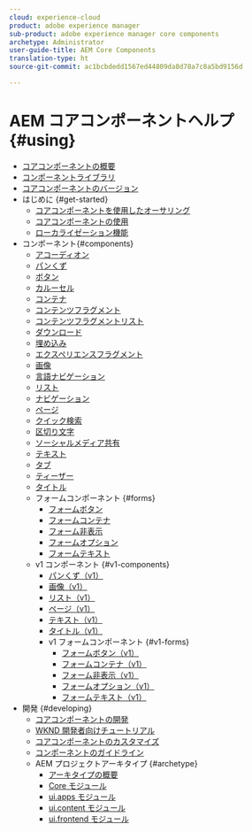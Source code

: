 ```yaml
---
cloud: experience-cloud
product: adobe experience manager
sub-product: adobe experience manager core components
archetype: Administrator
user-guide-title: AEM Core Components
translation-type: ht
source-git-commit: ac1bcbdedd1567ed44809da8d78a7c8a5bd9156d

---
```



# AEM コアコンポーネントヘルプ {#using}

+ [コアコンポーネントの概要](introduction.md)
+ [コンポーネントライブラリ](http://opensource.adobe.com/aem-core-wcm-components/library.html)
+ [コアコンポーネントのバージョン](versions.md)
+ はじめに {#get-started}
   + [コアコンポーネントを使用したオーサリング](authoring.md)
   + [コアコンポーネントの使用](using.md)
   + [ローカライゼーション機能](localization.md)
+ コンポーネント{#components}
   + [アコーディオン](accordion.md)
   + [パンくず](breadcrumb.md)
   + [ボタン](button.md)
   + [カルーセル](carousel.md)
   + [コンテナ](container.md)
   + [コンテンツフラグメント](content-fragment-component.md)
   + [コンテンツフラグメントリスト](content-fragment-list.md)
   + [ダウンロード](download.md)
   + [埋め込み](embed.md)
   + [エクスペリエンスフラグメント](experience-fragment.md)
   + [画像](image.md)
   + [言語ナビゲーション](language-navigation.md)
   + [リスト](list.md)
   + [ナビゲーション](navigation.md)
   + [ページ](page.md)
   + [クイック検索](quick-search.md)
   + [区切り文字](separator.md)
   + [ソーシャルメディア共有](sharing.md)
   + [テキスト](text.md)
   + [タブ](tabs.md)
   + [ティーザー](teaser.md)
   + [タイトル](title.md)
   + フォームコンポーネント {#forms}
      + [フォームボタン](form-button.md)
      + [フォームコンテナ](form-container.md)
      + [フォーム非表示](form-hidden.md)
      + [フォームオプション](form-options.md)
      + [フォームテキスト](form-text.md)
   + v1 コンポーネント {#v1-components}
      + [パンくず（v1）](breadcrumb-v1.md)
      + [画像（v1）](image-v1.md)
      + [リスト（v1）](list-v1.md)
      + [ページ（v1）](page-v1.md)
      + [テキスト（v1）](text-v1.md)
      + [タイトル（v1）](title-v1.md)
      + v1 フォームコンポーネント {#v1-forms}
         + [フォームボタン（v1）](form-button-v1.md)
         + [フォームコンテナ（v1）](form-container-v1.md)
         + [フォーム非表示（v1）](form-hidden-v1.md)
         + [フォームオプション（v1）](form-options-v1.md)
         + [フォームテキスト（v1）](form-text-v1.md)
+ 開発 {#developing}
   + [コアコンポーネントの開発](developing.md)
   + [WKND 開発者向けチュートリアル](https://helpx.adobe.com/jp/experience-manager/6-5/sites/developing/using/getting-started.html)
   + [コアコンポーネントのカスタマイズ](customizing.md)
   + [コンポーネントのガイドライン](guidelines.md)
   + AEM プロジェクトアーキタイプ {#archetype}
      + [アーキタイプの概要](overview.md)
      + [Core モジュール](core.md)
      + [ui.apps モジュール](uiapps.md)
      + [ui.content モジュール](uicontent.md)
      + [ui.frontend モジュール](uifrontend.md)
